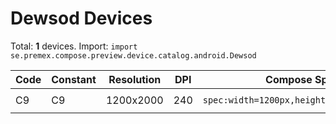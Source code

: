 # Dewsod Devices

Total: **1** devices. Import: `import se.premex.compose.preview.device.catalog.android.Dewsod`

| Code | Constant | Resolution | DPI | Compose Spec | Preview Usage |
|------|----------|------------|-----|-------------|---------------|
| C9 | C9 | 1200x2000 | 240 | `spec:width=1200px,height=2000px,dpi=240` | `@Preview(device = Dewsod.C9)` |

<!-- Generated automatically. Do not edit manually. -->
